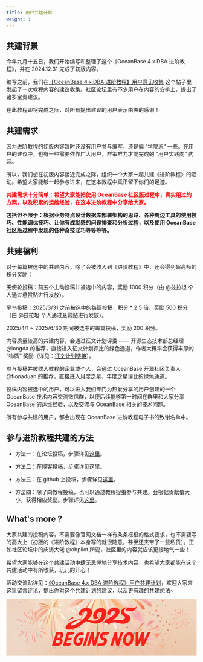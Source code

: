 ```yaml
---
title: 用户共建计划
weight: 1
---
```


## 共建背景
今年九月十五日，我们开始编写和整理了这个《OceanBase 4.x DBA 进阶教程》，并在 2024.12.31 完成了初版内容。

编写之前，我们在[【OceanBase 4.x DBA 进阶教程】用户意见收集](https://ask.oceanbase.com/t/topic/35610431) 这个帖子里发起了一次教程内容的建议收集。社区论坛里有不少用户在内容的安排上，提出了诸多宝贵建议。

在此教程即将完成之际，对所有提出建议的用户表示由衷的感谢！


## 共建需求
因为进阶教程的初版内容暂时还没有用户参与编写，还是偏 “学院派” 一些。在用户的建议中，也有一些需要依靠广大用户，群策群力才能完成的 “用户实践向” 内容。

所以，我们想在初版内容接近完成之际，组织一个大家一起共建《进阶教程》的活动。希望大家能够一起参与进来，在这本教程中真正留下你们的足迹。

**<font color="red"> 共建需求十分简单：希望大家能把使用 OceanBase 社区版过程中，真实用过的方案，以及积累的运维经验，在这本进阶教程中分享给大家。</font>**

**包括但不限于：根据业务特点设计数据库部署架构的思路、各种周边工具的使用技巧、性能调优技巧、让你有成就感的问题排查和分析过程，以及使用 OceanBase 社区版过程中发现的各种奇技淫巧等等等等。**

## 共建福利
对于每篇被选中的共建内容，除了会被收入到《进阶教程》中，还会得到超高额的积分奖励：

天使轮投稿：前五个主动投稿并被选中的内容，奖励 1000 积分（由 @兹拉坦 个人通过悬赏贴进行发放）。

早鸟投稿：2025/3/31 之前被选中的每篇投稿，积分 * 2.5 倍，奖励 500 积分（由 @兹拉坦 个人通过悬赏贴进行发放）。

2025/4/1 ~ 2025/6/30 期间被选中的每篇投稿，奖励 200 积分。

内容质量较高的共建内容，会通过征文计划评委 —— 开源生态技术部总经理 @longda 的推荐，直接进入征文计划评比的绿色通道，作者大概率会获得丰厚的 “物质” 奖励（详见：[征文计划链接](https://open.oceanbase.com/blog/essay-competition?_gl=1*1jhqaie*_ga*MTk2NDc5MjkwMS4xNjc2ODgyMjQw*_ga_T35KTM57DZ*MTczNjQwMjUzNi4yNjQuMS4xNzM2NDAzOTk5LjYwLjAuMA..)）。

参与投稿并被收入教程的企业或个人，会通过 OceanBase 开源社区负责人 @fionaduan 的推荐，直接进入月度之星、年度之星评比的绿色通道。

投稿内容被选中的用户，可以进入我们专门为热爱分享的用户创建的一个 OceanBase 技术内容交流微信群，以便后续能够第一时间在群里和大家分享 OceanBase 的运维经验，以及交流与 OceanBase 相关的技术问题。

所有参与共建的用户，都会出现在 OceanBase 进阶教程电子书的致谢名单中。

## 参与进阶教程共建的方法

- 方法一：在论坛投稿，步骤详见[这里](https://ask.oceanbase.com/t/topic/35617370/5)。

- 方法二：在博客投稿，步骤详见[这里](https://ask.oceanbase.com/t/topic/35617370/6)。

- 方法三：在 github 上投稿，步骤详见[这里](https://ask.oceanbase.com/t/topic/35617370/7)。

- 方法四：除了向教程投稿，也可以通过教程捉虫参与共建。会根据贡献值大小，获得相应奖励。步骤详见[这里](https://ask.oceanbase.com/t/topic/35617370/8)。

## What's more ?

大家共建的投稿内容，不需要像官网文档一样有条条框框的格式要求，也不需要写的高大上（初版的《进阶教程》本身写的就很随意，甚至还夹带了一些私货）。正如社区论坛中的庆涛大佬 @obpilot 所说，社区里的内容就应该更接地气一些！

希望大家能够在这个共建活动中肆无忌惮地分享技术内容，也希望大家都能在这个共建活动中有所收获，玩儿的开心！

活动交流贴详见：[《OceanBase 4.x DBA 进阶教程》用户共建计划](https://ask.oceanbase.com/t/topic/35617370)，欢迎大家来这里留言评论，提出你对这个共建计划的建议，以及更有趣的共建想法~

![示例图片](/img/user_manual/operation_and_maintenance/zh-CN/user_practice_co-construction/001.png)